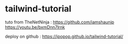 # tailwind-tutorial

tuto from TheNetNinja :
https://github.com/iamshaunjp
https://youtu.be/bxmDnn7lrnk

deploy on github :
https://ipopop.github.io/tailwind-tutorial/
